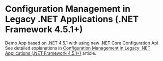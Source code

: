 # Configuration Management in Legacy .NET Applications (.NET Framework 4.5.1+)
Demo App based on .NET 4.5.1 with using new .NET Core Configuration Api  
See detailed explanations in [Configuration Management in Legacy .NET Applications (.NET Framework 4.5.1+)](https://medium.com/@dmitryzaets/legacy-net-applications-configuration-management-net-framework-4-5-1-68220335d9d8) article.
